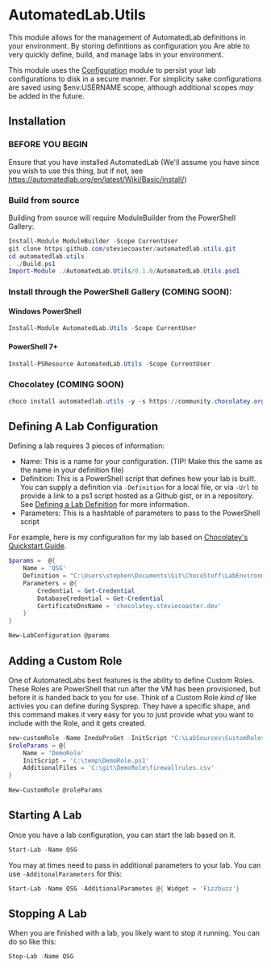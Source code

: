 # AutomatedLab.Utils

This module allows for the management of AutomatedLab definitions in your environment.
By storing definitions as configuration you Are able to very quickly define, build,
and manage labs in your environment.

This module uses the [Configuration](https://github.com/PoshCode/Configuration) module
to persist your lab configurations to disk in a secure manner. For simplicity sake configurations
are saved using $env:USERNAME scope, although additional scopes _may_ be added in the future.

## Installation

### BEFORE YOU BEGIN

Ensure that you have installed AutomatedLab (We'll assume you have since you wish to use this thing, but if not, see https://automatedlab.org/en/latest/Wiki/Basic/install/)

### Build from source

Building from source will require ModuleBuilder from the PowerShell Gallery:

```powershell
Install-Module ModuleBuilder -Scope CurrentUser
git clone https:github.com/steviecoaster/automatedlab.utils.git
cd automatedlab.utils
. ./Build.ps1
Import-Module ./AutomatedLab.Utils/0.1.0/AutomatedLab.Utils.psd1
```

### Install through the PowerShell Gallery (COMING SOON):

#### Windows PowerShell

```powershell
Install-Module AutomatedLab.Utils -Scope CurrentUser
```

#### PowerShell 7+

```powershell
Install-PSResource AutomatedLab.Utils -Scope CurrentUser
```

### Chocolatey (COMING SOON)

```powershell
choco install automatedlab.utils -y -s https://community.chocolatey.org/api/v2
```

## Defining A Lab Configuration

Defining a lab requires 3 pieces of information:

- Name: This is a name for  your configuration. (TIP! Make this the same as the name in your definition file)
- Definition: This is a PowerShell script that defines how your lab is built. You can supply a definition via `-Definition` for a local file,
or via `-Url` to provide a link to a ps1 script hosted as a Github gist, or in a repository. See [Defining a Lab Definition](Definitions.md) for more information.
- Parameters: This is a hashtable of parameters to pass to the PowerShell script

For example, here is my configuration for my lab based on [Chocolatey's Quickstart Guide](https://docs.chocolatey.org/en-us/c4b-environments/quick-start-environment/chocolatey-for-business-quick-start-guide/).

```powershell
$params =  @{
    Name = 'QSG'
    Definition = "C:\Users\stephen\Documents\Git\ChocoStuff\LabEnvironments\QuickStartGuide\Lab\Definition.ps1"
    Parameters = @{
        Credential = Get-Credential
        DatabaseCredential = Get-Credential
        CertificateDnsName = 'chocolatey.steviecoaster.dev'
    }
}

New-LabConfiguration @params
```

## Adding a Custom Role

One of AutomatedLabs best features is the ability to define Custom Roles. These Roles are PowerShell that run after the VM has been provisioned, but before it is handed back to you for use. Think of a Custom Role _kind of_ like activies  you can define during Sysprep. They have a specific shape, and this command makes it very easy for you to just provide what you want to include with the Role, and it gets created.

```powershell
new-customRole -Name InedoProGet -InitScript "C:\LabSources\CustomRoles\Inedo\InedoProGet.ps1" -AdditionalFiles "C:\LabSources\CustomRoles\Inedo\inedohub.1.4.4.nupkg","C:\LabSources\CustomRoles\Inedo\proget.24.0.4.nupkg","C:\LabSources\CustomRoles\Inedo\helpers.ps1","C:\LabSources\CustomRoles\Inedo\cert.pfx"
$roleParams = @{
    Name = 'DemoRole'
    InitScript = 'C:\temp\DemoRole.ps1'
    AdditionalFiles = 'C:\git\DemoRole\firewallrules.csv'
}

New-CustomRole @roleParams
```

## Starting A Lab

Once you have a lab configuration, you can start the lab based on it.

```powershell
Start-Lab -Name QSG
```

You may at times need to pass in additional parameters to your lab. You can use `-AdditonalParameters` for this:

```powershell
Start-Lab -Name QSG -AdditionalParametes @{ Widget = 'Fizzbuzz'}
```

## Stopping A Lab

When you are finished with a lab, you likely want to stop it running. You can do so like this:

```powershell
Stop-Lab -Name QSG
```
